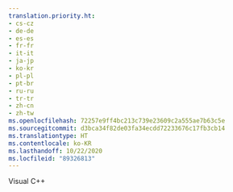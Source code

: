 ```yaml
---
translation.priority.ht:
- cs-cz
- de-de
- es-es
- fr-fr
- it-it
- ja-jp
- ko-kr
- pl-pl
- pt-br
- ru-ru
- tr-tr
- zh-cn
- zh-tw
ms.openlocfilehash: 72257e9ff4bc213c739e23609c2a555ae7b63c5e
ms.sourcegitcommit: d3bca34f82de03fa34ecdd72233676c17fb3cb14
ms.translationtype: HT
ms.contentlocale: ko-KR
ms.lasthandoff: 10/22/2020
ms.locfileid: "89326813"
---
```

Visual C++